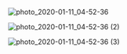 ![photo_2020-01-11_04-52-36](https://user-images.githubusercontent.com/44025672/72189010-535d8800-342e-11ea-9f70-7f03cde11180.jpg)

![photo_2020-01-11_04-52-36 (2)](https://user-images.githubusercontent.com/44025672/72189011-535d8800-342e-11ea-853b-39e7afe873b2.jpg)

![photo_2020-01-11_04-52-36 (3)](https://user-images.githubusercontent.com/44025672/72189012-53f61e80-342e-11ea-827d-5559c7fb7584.jpg)


